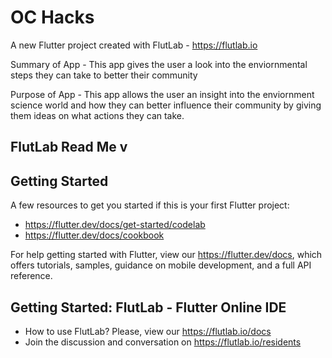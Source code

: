# OC Hacks

A new Flutter project created with FlutLab - https://flutlab.io

Summary of App - This app gives the user a look into the enviornmental steps they can take to better their community

Purpose of App - This app allows the user an insight into the enviornment science world and how they can better influence their community
                 by giving them ideas on what actions they can take.



## FlutLab Read Me v
## Getting Started

A few resources to get you started if this is your first Flutter project:

- https://flutter.dev/docs/get-started/codelab
- https://flutter.dev/docs/cookbook

For help getting started with Flutter, view our
https://flutter.dev/docs, which offers tutorials,
samples, guidance on mobile development, and a full API reference.

## Getting Started: FlutLab - Flutter Online IDE

- How to use FlutLab? Please, view our https://flutlab.io/docs
- Join the discussion and conversation on https://flutlab.io/residents
